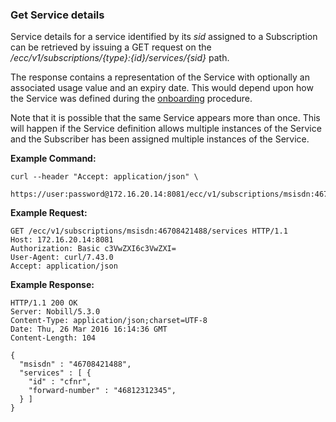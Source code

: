 ### Get Service details

Service details for a service identified by its _sid_ assigned to a Subscription can be retrieved by issuing a GET request on the _/ecc/v1/subscriptions/{type}:{id}/services/{sid}_ path.

The response contains a representation of the Service with optionally an associated usage value and an expiry date. This would depend upon how the Service was defined during the [onboarding](onboarding.md) procedure.  

Note that it is possible that the same Service appears more than once. This will happen if the Service definition allows multiple instances of the Service and the Subscriber has been assigned multiple instances of the Service.

__Example Command:__
```
curl --header "Accept: application/json" \
 https://user:password@172.16.20.14:8081/ecc/v1/subscriptions/msisdn:46708421488/services/cfnr
```

__Example Request:__
```
GET /ecc/v1/subscriptions/msisdn:46708421488/services HTTP/1.1
Host: 172.16.20.14:8081
Authorization: Basic c3VwZXI6c3VwZXI=
User-Agent: curl/7.43.0
Accept: application/json 
```

__Example Response:__
```
HTTP/1.1 200 OK
Server: Nobill/5.3.0
Content-Type: application/json;charset=UTF-8
Date: Thu, 26 Mar 2016 16:14:36 GMT
Content-Length: 104

{
  "msisdn" : "46708421488",
  "services" : [ {
    "id" : "cfnr",
    "forward-number" : "46812312345",
  } ]
}
```
